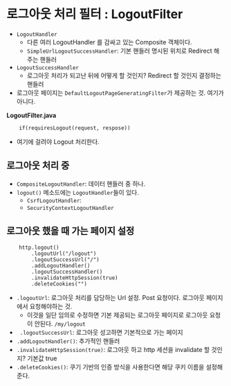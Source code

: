 # 로그아웃 처리 필터 : LogoutFilter

- `LogoutHandler`
  - 다른 여러 LogoutHandler 를 감싸고 있는 Composite 객체이다.
  - `SimpleUrlLogoutSuccessHandler`: 기본 핸들러 명시된 위치로 Redirect 해주는 핸들러
- `LogoutSuccessHandler` 
  - 로그아웃 처리가 되고난 뒤에 어떻게 할 것인지? Redirect 할 것인지 결정하는 핸들러
- 로그아웃 페이지는 `DefaultLogoutPageGeneratingFilter`가 제공하는 것. 여기가 아니다.

**LogoutFilter.java**
```
    if(requiresLogout(request, respose)) 
```
- 여기에 걸려야 Logout 처리한다.

## 로그아웃 처리 중

- `CompositeLogoutHandler`: 데이터 핸들러 중 하나.
- `logout()` 메소드에는 `LogoutHandler`들이 있다.
  - `CsrfLogoutHandler`: 
  - `SecurityContextLogoutHandler`

## 로그아웃 했을 때 가는 페이지 설정
```
    http.logout()
        .logoutUrl("/logout")
        .logoutSuccessUrl("/")
        .addLogoutHandler()
        .logoutSuccessHandler()
        .invalidateHttpSession(true)
        .deleteCookies("")
```
- `.logoutUrl`: 로그아웃 처리를 담당하는 Url 설정. Post 요청이다. 로그아웃 페이지에서 요청해야하는 것.
  - 이것을 일단 임의로 수정하면 기본 제공되는 로그아웃 페이지로 로그아웃 요청이 안된다. `/my/logout`
- ` .logoutSuccessUrl`: 로그아웃 성고하면 기본적으로 가는 페이지
- `.addLogoutHandler()`: 추가적인 핸들러
- `.invalidateHttpSession(true)`: 로그아웃 하고 http 세션을 invalidate 할 것인지? 기본값 true
- `.deleteCookies()`: 쿠기 기반의 인증 방식을 사용한다면 해당 쿠키 이름을 설정해준다.